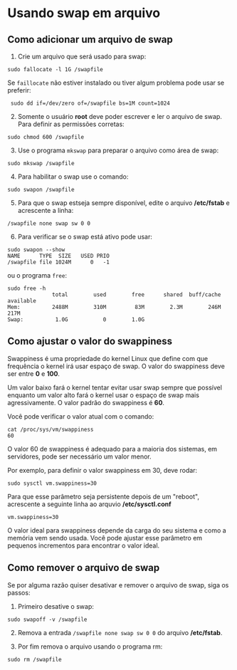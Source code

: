 # Usando swap em arquivo

## Como adicionar um arquivo de swap

1. Crie um arquivo que será usado para swap:
```
sudo fallocate -l 1G /swapfile
```
Se `faillocate` não estiver instalado ou tiver algum problema pode usar se preferir:
```
 sudo dd if=/dev/zero of=/swapfile bs=1M count=1024
```

2. Somente o usuário **root** deve poder escrever e ler o arquivo de swap.   
Para definir as permissões corretas:
```
sudo chmod 600 /swapfile
```

3. Use o programa `mkswap` para preparar o arquivo como área de swap:
```
sudo mkswap /swapfile
```

4. Para habilitar o swap use o comando:
```
sudo swapon /swapfile
```

5. Para que o swap estseja sempre disponível, edite o arquivo **/etc/fstab** e acrescente a linha:
```
/swapfile none swap sw 0 0
```

6. Para verificar se o swap está ativo pode usar:
```
sudo swapon --show
NAME      TYPE  SIZE   USED PRIO
/swapfile file 1024M      0   -1
```
ou o programa `free`:
```
sudo free -h
              total        used        free      shared  buff/cache   available
Mem:          2488M        310M         83M        2.3M        246M        217M
Swap:          1.0G           0        1.0G
```


## Como ajustar o valor do **swappiness**

Swappiness é uma propriedade do kernel Linux que define com que frequência o kernel irá usar espaço de swap.
O valor do swappiness deve ser entre **0** e **100**.

Um valor baixo fará o kernel tentar evitar usar swap sempre que possível enquanto um valor alto fará o kernel usar o espaço de swap mais agressivamente.
O valor padrão do swappiness é **60**.

Você pode verificar o valor atual com o comando:
```
cat /proc/sys/vm/swappiness
60
```
O valor 60 de swappiness é adequado para a maioria dos sistemas, em servidores, pode ser necessário um valor menor.

Por exemplo, para definir o valor swappiness em 30, deve rodar:
```
sudo sysctl vm.swappiness=30
```
Para que esse parâmetro seja persistente depois de um "reboot", acrescente a seguinte linha ao arquvio **/etc/sysctl.conf**
```
vm.swappiness=30
```
O valor ideal para swappiness depende da carga do seu sistema e como a memória vem sendo usada.
Você pode ajustar esse parâmetro em pequenos incrementos para encontrar o valor ideal.

## Como remover o arquivo de swap

Se por alguma razão quiser desativar e remover o arquivo de swap, siga os passos:

1. Primeiro desative o swap:
```
sudo swapoff -v /swapfile
```

2. Remova a entrada `/swapfile none swap sw 0 0` do arquivo **/etc/fstab**.

3. Por fim remova o arquivo usando o programa rm:
```
sudo rm /swapfile
```
